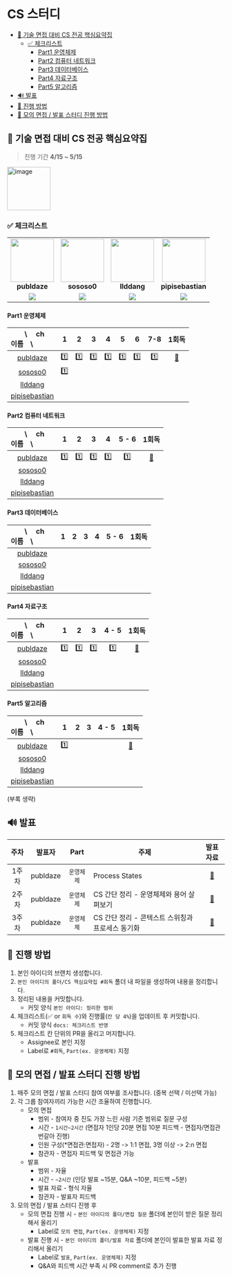 # CS 스터디

- [📖 기술 면접 대비 CS 전공 핵심요약집](#-기술-면접-대비-cs-전공-핵심요약집)
  - [✅ 체크리스트](#-체크리스트)
    - [Part1 운영체제](#part1-운영체제)
    - [Part2 컴퓨터 네트워크](#part2-컴퓨터-네트워크)
    - [Part3 데이터베이스](#part3-데이터베이스)
    - [Part4 자료구조](#part4-자료구조)
    - [Part5 알고리즘](#part5-알고리즘)
- [🔊 발표](#-발표)
- [📌 진행 방법](#-진행-방법)
- [📌 모의 면접 / 발표 스터디 진행 방법](#-모의-면접--발표-스터디-진행-방법)

## 📖 기술 면접 대비 CS 전공 핵심요약집

> 진행 기간 **4/15 ~ 5/15**

<img width="100" alt="image" src="https://contents.kyobobook.co.kr/sih/fit-in/458x0/pdt/9791140706129.jpg">

### ✅ 체크리스트

<table><tr>
<td align="center">
  <img src="https://github.com/publdaze.png?v=4?s=100" width="100px;" alt=""/>
  <br/>
  <b>publdaze</b>
</td>
<td align="center">
  <img src="https://github.com/sososo0.png?v=4?s=100" width="100px;" alt=""/>
  <br/>
  <b>sososo0</b>
</td>
<td align="center">
  <img src="https://github.com/llddang.png?v=4?s=100" width="100px;" alt=""/>
  <br/>
  <b>llddang</b>
</td>
<td align="center">
  <img src="https://github.com/pipisebastian.png?v=4?s=100" width="100px;" alt=""/>
  <br/>
  <b>pipisebastian</b>
  </sub>
  <br />
</td>
</tr>
<tr>
<td align="center"><!-- publdaze 1회독 진행률 -->
  <img src="https://us-central1-progress-markdown.cloudfunctions.net/progress/68"/>
</td>
<td align="center"><!-- sososo0 1회독 진행률 -->
  <img src="https://us-central1-progress-markdown.cloudfunctions.net/progress/4"/>
</td>
<td align="center"><!-- llddang 1회독 진행률 -->
  <img src="https://us-central1-progress-markdown.cloudfunctions.net/progress/0"/>
</td>
<td align="center"><!-- pipisebastian 1회독 진행률 -->
  <img src="https://us-central1-progress-markdown.cloudfunctions.net/progress/0"/>
</td>
</tr>
</table>

#### Part1 운영체제

| 　　\　 ch<br>이름　\                                              |  1  |  2  |  3  |  4  |  5  |  6  | 7-8 |                         1회독                         |
| :----------------------------------------------------------------- | :-: | :-: | :-: | :-: | :-: | :-: | :-: | :---------------------------------------------------: |
| <center>[publdaze](https://github.com/publdaze)</center>           | 1️⃣  | 1️⃣  | 1️⃣  | 1️⃣  | 1️⃣  | 1️⃣  | 1️⃣  | [📝](publdaze/CS%20핵심요약집%201회독/P1_운영체제.md) |
| <center>[sososo0](https://github.com/sososo0)</center>             | 1️⃣  |     |     |     |     |     |     |
| <center>[llddang](https://github.com/llddang)</center>             |
| <center>[pipisebastian](https://github.com/pipisebastian)</center> |

#### Part2 컴퓨터 네트워크

| 　　\　 ch<br>이름　\                                              |  1  |  2  |  3  |  4  | 5 - 6 |                         1회독                         |
| :----------------------------------------------------------------- | :-: | :-: | :-: | :-: | :---: | :---------------------------------------------------: |
| <center>[publdaze](https://github.com/publdaze)</center>           | 1️⃣  | 1️⃣  | 1️⃣  | 1️⃣  |  1️⃣   | [📝](publdaze/CS%20핵심요약집%201회독/P2_네트워크.md) |
| <center>[sososo0](https://github.com/sososo0)</center>             |
| <center>[llddang](https://github.com/llddang)</center>             |
| <center>[pipisebastian](https://github.com/pipisebastian)</center> |

#### Part3 데이터베이스

| 　　\　 ch<br>이름　\                                              |  1  |  2  |  3  |  4  | 5 - 6 | 1회독 |
| :----------------------------------------------------------------- | :-: | :-: | :-: | :-: | :---: | :---: |
| <center>[publdaze](https://github.com/publdaze)</center>           |
| <center>[sososo0](https://github.com/sososo0)</center>             |
| <center>[llddang](https://github.com/llddang)</center>             |
| <center>[pipisebastian](https://github.com/pipisebastian)</center> |

#### Part4 자료구조

| 　　\　 ch<br>이름　\                                              |  1  |  2  |  3  | 4 - 5 |                         1회독                         |
| :----------------------------------------------------------------- | :-: | :-: | :-: | :---: | :---------------------------------------------------: |
| <center>[publdaze](https://github.com/publdaze)</center>           | 1️⃣  | 1️⃣  | 1️⃣  |  1️⃣   | [📝](publdaze/CS%20핵심요약집%201회독/P4_자료구조.md) |
| <center>[sososo0](https://github.com/sososo0)</center>             |
| <center>[llddang](https://github.com/llddang)</center>             |
| <center>[pipisebastian](https://github.com/pipisebastian)</center> |

#### Part5 알고리즘

| 　　\　 ch<br>이름　\                                              |  1  |  2  |  3  | 4 - 5 |                         1회독                         |
| :----------------------------------------------------------------- | :-: | :-: | :-: | :---: | :---------------------------------------------------: |
| <center>[publdaze](https://github.com/publdaze)</center>           | 1️⃣  |     |     |       | [📝](publdaze/CS%20핵심요약집%201회독/P5_알고리즘.md) |
| <center>[sososo0](https://github.com/sososo0)</center>             |
| <center>[llddang](https://github.com/llddang)</center>             |
| <center>[pipisebastian](https://github.com/pipisebastian)</center> |

(부록 생략)

## 🔊 발표

| 주차  |  발표자  |    Part    | 주제                                             |                  발표자료                  |
| :---: | :------: | :--------: | ------------------------------------------------ | :----------------------------------------: |
| 1주차 | publdaze | `운영체제` | Process States                                   | [📝](publdaze/발표자료/Process_States.pdf) |
| 2주차 | publdaze | `운영체제` | CS 간단 정리 - 운영체제와 용어 살펴보기          |  [📝](publdaze/발표자료/OS간단정리_1.pdf)  |
| 3주차 | publdaze | `운영체제` | CS 간단 정리 - 콘텍스트 스위칭과 프로세스 동기화 |  [📝](publdaze/발표자료/OS간단정리_2.pdf)  |

## 📌 진행 방법

1. 본인 아이디의 브랜치 생성합니다.
2. `본인 아이디의 폴더/CS 핵심요약집 #회독` 폴더 내 파일을 생성하여 내용을 정리합니다.
3. 정리된 내용을 커밋합니다.
   - 커밋 양식 `본인 아이디: 정리한 범위`
4. 체크리스트(✅ or `회독 수`)와 진행률(`칸 당 4%`)을 업데이트 후 커밋합니다.
   - 커밋 양식 `docs: 체크리스트 반영`
5. 체크리스트 칸 단위의 PR을 올리고 머지합니다.
   - Assignee로 본인 지정
   - Label로 `#회독`, `Part(ex. 운영체제)` 지정

## 📌 모의 면접 / 발표 스터디 진행 방법

1. 매주 모의 면접 / 발표 스터디 참여 여부를 조사합니다. (중복 선택 / 미선택 가능)
2. 각 그룹 참여자끼리 가능한 시간 조율하여 진행합니다.
   - 모의 면접
     - 범위 - 참여자 중 진도 가장 느린 사람 기준 범위로 질문 구성
     - 시간 - `1시간~2시간` (면접자 1인당 20분 면접 10분 피드백 - 면접자/면접관 번갈아 진행)
     - 인원 구성(\*면접관:면접자) - 2명 -> 1:1 면접, 3명 이상 -> 2:n 면접
     - 참관자 - 면접자 피드백 및 면접관 가능
   - 발표
     - 범위 - 자율
     - 시간 - `~2시간` (인당 발표 ~15분, Q&A ~10분, 피드백 ~5분)
     - 발표 자료 - 형식 자율
     - 참관자 - 발표자 피드백
3. 모의 면접 / 발표 스터디 진행 후
   - 모의 면접 진행 시 - `본인 아이디의 폴더/면접 질문` 폴더에 본인이 받은 질문 정리해서 올리기
     - Label로 `모의 면접`, `Part(ex. 운영체제)` 지정
   - 발표 진행 시 - `본인 아이디의 폴더/발표 자료` 폴더에 본인이 발표한 발표 자료 정리해서 올리기
     - Label로 `발표`, `Part(ex. 운영체제)` 지정
     - Q&A와 피드백 시간 부족 시 PR comment로 추가 진행
